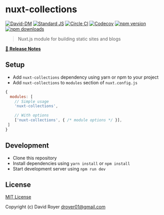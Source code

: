 # nuxt-collections

[![David-DM][david-dm-src]][david-dm-href]
[![Standard JS][standard-js-src]][standard-js-href]
[![Circle CI][circle-ci-src]][circle-ci-href]
[![Codecov][codecov-src]][codecov-href]
[![npm version][npm-version-src]][npm-version-href]
[![npm downloads][npm-downloads-src]][npm-downloads-href]

> Nuxt.js module for building static sites and blogs

[📖 **Release Notes**](./CHANGELOG.md)

## Setup

- Add `nuxt-collections` dependency using yarn or npm to your project
- Add `nuxt-collections` to `modules` section of `nuxt.config.js`

```js
{
  modules: [
    // Simple usage
    'nuxt-collections',

    // With options
    ['nuxt-collections', { /* module options */ }],
 ]
}
```

## Development

- Clone this repository
- Install dependencies using `yarn install` or `npm install`
- Start development server using `npm run dev`

## License

[MIT License](./LICENSE)

Copyright (c) David Royer <droyer01@gmail.com>

<!-- Badges -->
[david-dm-src]: https://david-dm.org/davidroyer/nuxt-collections/status.svg?style=flat-square
[david-dm-href]: https://david-dm.org/davidroyer/nuxt-collections
[standard-js-src]: https://img.shields.io/badge/code_style-standard-brightgreen.svg?style=flat-square
[standard-js-href]: https://standardjs.com
[circle-ci-src]: https://img.shields.io/circleci/project/github/davidroyer/nuxt-collections.svg?style=flat-square
[circle-ci-href]: https://circleci.com/gh/davidroyer/nuxt-collections
[codecov-src]: https://img.shields.io/codecov/c/github/davidroyer/nuxt-collections.svg?style=flat-square
[codecov-href]: https://codecov.io/gh/davidroyer/nuxt-collections
[npm-version-src]: https://img.shields.io/npm/dt/nuxt-collections.svg?style=flat-square
[npm-version-href]: https://npmjs.com/package/nuxt-collections
[npm-downloads-src]: https://img.shields.io/npm/v/nuxt-collections/latest.svg?style=flat-square
[npm-downloads-href]: https://npmjs.com/package/nuxt-collections
